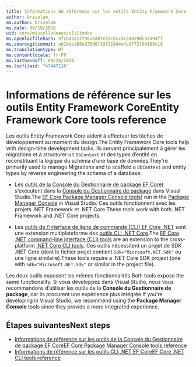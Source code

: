 ```yaml
---
title: Informations de référence sur les outils Entity Framework Core - EF Core
author: bricelam
ms.author: bricelam
ms.date: 09/19/2018
uid: core/miscellaneous/cli/index
ms.openlocfilehash: 9fcb452c2798a3d07e39cbcc3c34629dca4394ff
ms.sourcegitcommit: ad1bdea58ed35d0f19791044efe9f72f94189c18
ms.translationtype: HT
ms.contentlocale: fr-FR
ms.lasthandoff: 09/28/2018
ms.locfileid: "47447116"
---
```

# <a name="entity-framework-core-tools-reference"></a><span data-ttu-id="f5b2f-102">Informations de référence sur les outils Entity Framework Core</span><span class="sxs-lookup"><span data-stu-id="f5b2f-102">Entity Framework Core tools reference</span></span>

<span data-ttu-id="f5b2f-103">Les outils Entity Framework Core aident à effectuer les tâches de développement au moment du design.</span><span class="sxs-lookup"><span data-stu-id="f5b2f-103">The Entity Framework Core tools help with design-time development tasks.</span></span> <span data-ttu-id="f5b2f-104">Ils servent principalement à gérer les migrations et à structurer un `DbContext` et des types d’entité en reconstituant la logique du schéma d’une base de données.</span><span class="sxs-lookup"><span data-stu-id="f5b2f-104">They're primarily used to manage Migrations and to scaffold a `DbContext` and entity types by reverse engineering the schema of a database.</span></span>

* <span data-ttu-id="f5b2f-105">Les [outils de la Console du Gestionnaire de package EF Core](powershell.md)) s’exécutent dans la [Console du Gestionnaire de package](https://docs.microsoft.com/nuget/tools/package-manager-console) dans Visual Studio.</span><span class="sxs-lookup"><span data-stu-id="f5b2f-105">The [EF Core Package Manager Console tools](powershell.md)) run in the [Package Manager Console](https://docs.microsoft.com/nuget/tools/package-manager-console) in Visual Studio.</span></span> <span data-ttu-id="f5b2f-106">Ces outils fonctionnent avec les projets .NET Framework et .NET Core.</span><span class="sxs-lookup"><span data-stu-id="f5b2f-106">These tools work with both .NET Framework and .NET Core projects.</span></span>

* <span data-ttu-id="f5b2f-107">Les [outils de l’interface de ligne de commande (CLI) EF Core .NET](dotnet.md) sont une extension multiplateforme des [outils CLI .NET Core](https://docs.microsoft.com/dotnet/core/tools/).</span><span class="sxs-lookup"><span data-stu-id="f5b2f-107">The [EF Core .NET command-line interface (CLI) tools](dotnet.md) are an extension to the cross-platform [.NET Core CLI tools](https://docs.microsoft.com/dotnet/core/tools/).</span></span> <span data-ttu-id="f5b2f-108">Ces outils nécessitent un projet de SDK .NET Core (dont le fichier projet contient `Sdk="Microsoft.NET.Sdk"` ou une ligne similaire).</span><span class="sxs-lookup"><span data-stu-id="f5b2f-108">These tools require a .NET Core SDK project (one with `Sdk="Microsoft.NET.Sdk"` or similar in the project file).</span></span>

<span data-ttu-id="f5b2f-109">Les deux outils exposent les mêmes fonctionnalités.</span><span class="sxs-lookup"><span data-stu-id="f5b2f-109">Both tools expose the same functionality.</span></span> <span data-ttu-id="f5b2f-110">Si vous développez dans Visual Studio, nous vous recommandons d’utiliser les outils de la **Console du Gestionnaire de package**, car ils procurent une expérience plus intégrée.</span><span class="sxs-lookup"><span data-stu-id="f5b2f-110">If you're developing in Visual Studio, we recommend using the **Package Manager Console** tools since they provide a more integrated experience.</span></span>

## <a name="next-steps"></a><span data-ttu-id="f5b2f-111">Étapes suivantes</span><span class="sxs-lookup"><span data-stu-id="f5b2f-111">Next steps</span></span>

* [<span data-ttu-id="f5b2f-112">Informations de référence sur les outils de la Console du Gestionnaire de package EF Core</span><span class="sxs-lookup"><span data-stu-id="f5b2f-112">EF Core Package Manager Console tools reference</span></span>](powershell.md)
* [<span data-ttu-id="f5b2f-113">Informations de référence sur les outils CLI .NET EF Core</span><span class="sxs-lookup"><span data-stu-id="f5b2f-113">EF Core .NET CLI tools reference</span></span>](dotnet.md)